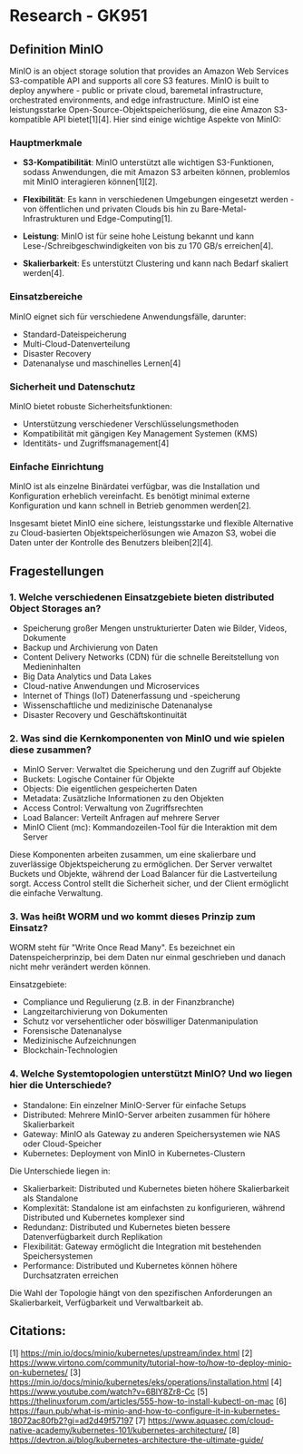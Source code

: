 # Research - GK951

## Definition MinIO 
MinIO is an object storage solution that provides an Amazon Web Services S3-compatible API and supports all core S3 features. MinIO is built to deploy anywhere - public or private cloud, baremetal infrastructure, orchestrated environments, and edge infrastructure.
MinIO ist eine leistungsstarke Open-Source-Objektspeicherlösung, die eine Amazon S3-kompatible API bietet[1][4]. Hier sind einige wichtige Aspekte von MinIO:

### Hauptmerkmale

- **S3-Kompatibilität**: MinIO unterstützt alle wichtigen S3-Funktionen, sodass Anwendungen, die mit Amazon S3 arbeiten können, problemlos mit MinIO interagieren können[1][2].

- **Flexibilität**: Es kann in verschiedenen Umgebungen eingesetzt werden - von öffentlichen und privaten Clouds bis hin zu Bare-Metal-Infrastrukturen und Edge-Computing[1].

- **Leistung**: MinIO ist für seine hohe Leistung bekannt und kann Lese-/Schreibgeschwindigkeiten von bis zu 170 GB/s erreichen[4].

- **Skalierbarkeit**: Es unterstützt Clustering und kann nach Bedarf skaliert werden[4].

### Einsatzbereiche

MinIO eignet sich für verschiedene Anwendungsfälle, darunter:

- Standard-Dateispeicherung
- Multi-Cloud-Datenverteilung
- Disaster Recovery
- Datenanalyse und maschinelles Lernen[4]

### Sicherheit und Datenschutz

MinIO bietet robuste Sicherheitsfunktionen:

- Unterstützung verschiedener Verschlüsselungsmethoden
- Kompatibilität mit gängigen Key Management Systemen (KMS)
- Identitäts- und Zugriffsmanagement[4]

### Einfache Einrichtung

MinIO ist als einzelne Binärdatei verfügbar, was die Installation und Konfiguration erheblich vereinfacht. Es benötigt minimal externe Konfiguration und kann schnell in Betrieb genommen werden[2].

Insgesamt bietet MinIO eine sichere, leistungsstarke und flexible Alternative zu Cloud-basierten Objektspeicherlösungen wie Amazon S3, wobei die Daten unter der Kontrolle des Benutzers bleiben[2][4].

## Fragestellungen 
### 1. Welche verschiedenen Einsatzgebiete bieten distributed Object Storages an?
- Speicherung großer Mengen unstrukturierter Daten wie Bilder, Videos, Dokumente
- Backup und Archivierung von Daten
- Content Delivery Networks (CDN) für die schnelle Bereitstellung von Medieninhalten
- Big Data Analytics und Data Lakes
- Cloud-native Anwendungen und Microservices
- Internet of Things (IoT) Datenerfassung und -speicherung
- Wissenschaftliche und medizinische Datenanalyse
- Disaster Recovery und Geschäftskontinuität

### 2. Was sind die Kernkomponenten von MinIO und wie spielen diese zusammen?

- MinIO Server: Verwaltet die Speicherung und den Zugriff auf Objekte
- Buckets: Logische Container für Objekte
- Objects: Die eigentlichen gespeicherten Daten
- Metadata: Zusätzliche Informationen zu den Objekten
- Access Control: Verwaltung von Zugriffsrechten
- Load Balancer: Verteilt Anfragen auf mehrere Server
- MinIO Client (mc): Kommandozeilen-Tool für die Interaktion mit dem Server

Diese Komponenten arbeiten zusammen, um eine skalierbare und zuverlässige Objektspeicherung zu ermöglichen. Der Server verwaltet Buckets und Objekte, während der Load Balancer für die Lastverteilung sorgt. Access Control stellt die Sicherheit sicher, und der Client ermöglicht die einfache Verwaltung.

### 3. Was heißt WORM und wo kommt dieses Prinzip zum Einsatz?

WORM steht für "Write Once Read Many". Es bezeichnet ein Datenspeicherprinzip, bei dem Daten nur einmal geschrieben und danach nicht mehr verändert werden können. 

Einsatzgebiete:

- Compliance und Regulierung (z.B. in der Finanzbranche)
- Langzeitarchivierung von Dokumenten
- Schutz vor versehentlicher oder böswilliger Datenmanipulation
- Forensische Datenanalyse
- Medizinische Aufzeichnungen
- Blockchain-Technologien

### 4. Welche Systemtopologien unterstützt MinIO? Und wo liegen hier die Unterschiede?

- Standalone: Ein einzelner MinIO-Server für einfache Setups
- Distributed: Mehrere MinIO-Server arbeiten zusammen für höhere Skalierbarkeit
- Gateway: MinIO als Gateway zu anderen Speichersystemen wie NAS oder Cloud-Speicher
- Kubernetes: Deployment von MinIO in Kubernetes-Clustern

Die Unterschiede liegen in:

- Skalierbarkeit: Distributed und Kubernetes bieten höhere Skalierbarkeit als Standalone
- Komplexität: Standalone ist am einfachsten zu konfigurieren, während Distributed und Kubernetes komplexer sind
- Redundanz: Distributed und Kubernetes bieten bessere Datenverfügbarkeit durch Replikation
- Flexibilität: Gateway ermöglicht die Integration mit bestehenden Speichersystemen
- Performance: Distributed und Kubernetes können höhere Durchsatzraten erreichen

Die Wahl der Topologie hängt von den spezifischen Anforderungen an Skalierbarkeit, Verfügbarkeit und Verwaltbarkeit ab.

## Citations:
[1] https://min.io/docs/minio/kubernetes/upstream/index.html
[2] https://www.virtono.com/community/tutorial-how-to/how-to-deploy-minio-on-kubernetes/
[3] https://min.io/docs/minio/kubernetes/eks/operations/installation.html
[4] https://www.youtube.com/watch?v=6BlY8Zr8-Cc
[5] https://thelinuxforum.com/articles/555-how-to-install-kubectl-on-mac
[6] https://faun.pub/what-is-minio-and-how-to-configure-it-in-kubernetes-18072ac80fb2?gi=ad2d49f57197
[7] https://www.aquasec.com/cloud-native-academy/kubernetes-101/kubernetes-architecture/
[8] https://devtron.ai/blog/kubernetes-architecture-the-ultimate-guide/

